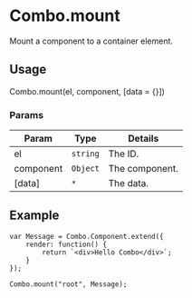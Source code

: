 # Combo.mount

Mount a component to a container element.

## Usage

Combo.mount(el, component, [data = {}])

### Params

| Param           | Type          | Details                       |
| --------------- | ------------- | ----------------------------- |
| el              | `string`      | The ID.                       |
| component       | `Object`      | The component.                |
| [data]          | `*`           | The data.                     |

## Example

	var Message = Combo.Component.extend({
		render: function() {
			return `<div>Hello Combo</div>`;
		}
	});

	Combo.mount("root", Message);
